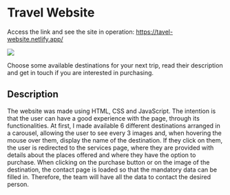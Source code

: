 # Travel Website
Access the link and see the site in operation: https://tavel-website.netlify.app/

</p>
    <img src="video/gif-readme.gif">
</p>

Choose some available destinations for your next trip, read their description and get in touch if you are interested in purchasing.

## Description
The website was made using HTML, CSS and JavaScript. The intention is that the user can have a good experience with the page, through its functionalities.
At first, I made available 6 different destinations arranged in a carousel, allowing the user to see every 3 images and, when hovering the mouse over them, display the name of the destination. If they click on them, the user is redirected to the services page, where they are provided with details about the places offered and where they have the option to purchase. When clicking on the purchase button or on the image of the destination, the contact page is loaded so that the mandatory data can be filled in. Therefore, the team will have all the data to contact the desired person.
